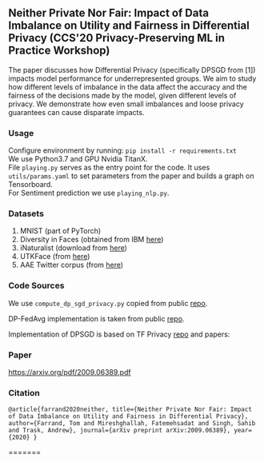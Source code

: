 ## Neither Private Nor Fair: Impact of Data Imbalance on Utility and Fairness in Differential Privacy (CCS'20 Privacy-Preserving ML in Practice Workshop)
The paper discusses how Differential Privacy (specifically DPSGD from [1]) impacts model performance for underrepresented groups. 
We aim to study how different levels of imbalance in the data affect the accuracy and the fairness of the decisions made by the model, given different levels of privacy. We demonstrate how even small imbalances and loose privacy guarantees can cause disparate impacts.

### Usage
Configure environment by running: `pip install -r requirements.txt` <br />
We use Python3.7 and GPU Nvidia TitanX. <br />
File `playing.py` serves as the entry point for the code. It uses `utils/params.yaml` to set parameters from the paper and builds a graph on Tensorboard. <br />
For Sentiment prediction we use `playing_nlp.py`.


### Datasets
1. MNIST (part of PyTorch)
2. Diversity in Faces (obtained from IBM [here](https://www.research.ibm.com/artificial-intelligence/trusted-ai/diversity-in-faces/#access))
3. iNaturalist (download from [here](https://github.com/visipedia/inat_comp))
4. UTKFace (from [here](http://aicip.eecs.utk.edu/wiki/UTKFace))
5. AAE Twitter corpus (from [here](http://slanglab.cs.umass.edu/TwitterAAE/))

### Code Sources
We use `compute_dp_sgd_privacy.py` copied from public [repo](https://github.com/tensorflow/privacy).

DP-FedAvg implementation is taken from public [repo](https://github.com/ebagdasa/backdoor_federated_learning).  

Implementation of DPSGD is based on TF Privacy [repo](https://github.com/tensorflow/privacy) and papers:

### Paper
https://arxiv.org/pdf/2009.06389.pdf

### Citation
`@article{farrand2020neither,
  title={Neither Private Nor Fair: Impact of Data Imbalance on Utility and Fairness in Differential Privacy},
  author={Farrand, Tom and Mireshghallah, Fatemehsadat and Singh, Sahib and Trask, Andrew},
  journal={arXiv preprint arXiv:2009.06389},
  year={2020}
}`

=======
